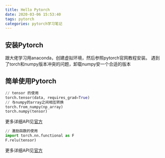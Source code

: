 ```yaml
---
title: Hello Pytorch
date: 2020-03-06 15:53:40
tags: pytorch
categories: pytorch学习笔记
---
```


## 安装Pytorch

跟大佬学习用anaconda，创建虚拟环境，然后参照pytorch官网教程安装。
遇到了torch和numpy版本冲突的问题，卸载numpy安一个合适的版本

## 简单使用Pytorch

``` python
// tensor 的使用
torch.tensor(data, requires_grad=True)
// 与numpy的array之间相互转换
torch.from_numpy(np_array)
torch.numpy(tensor)
```

更多详细API见[官方](https://pytorch.org/docs/stable/torch.html)

``` python
// 激励函数的使用
import torch.nn.functional as F
F.relu(tensor)
```

更多详细API见[官方](https://pytorch.org/docs/stable/nn.functional.html#non-linear-activation-functions)



